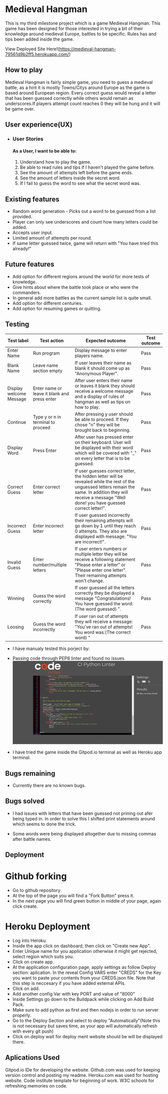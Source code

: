 # Medieval Hangman

This is my third milestone project which is a game Medieval Hangman. This game has been designed for those interested in trying a bit of their knowledge around medieval Europe, battles to be specific.
Rules has and tips been added inside the game. 

View Deployed Site Here!(https://medieval-hangman-79561d9b2ff5.herokuapp.com/)

## How to play

Medieval Hangman is fairly simple game, you need to guess a medieval battle, as a hint it is mostly Towns/Citys around Europe as the game is based around European region.
Every correct guess would reveal a letter that has been guessed correctly while others would remain as underscores.If players attempt count reaches 0 they will be hung and it will be game over.

## User experience(UX)

- ### User Stories

    #### As a User, I want to be able to:
   
    1. Understand how to play the game.
    2. Be able to read rules and tips if I haven't played the game before.
    3. See the amount of attempts left before the game ends.
    4. See the amount of letters inside the secret word.
    5. If I fail to guess the word to see what the secret word was.
    

## Existing features

- Random word generation - Picks out a word to be guessed from a list provided.
- Player can only see underscores and count how many letters could be added.
- Accepts user input.
- Limited amount of attempts per round.
- If same letter guessed twice, game will return with "You have tried this already!"

## Future features

- Add option for different regions around the world for more tests of knowledge.
- Give hints about where the battle took place or who were the commanders.
- In general add more battles as the current sample list is quite small.
- Add option for different centuries.
- Add option for resuming games or quitting.



## Testing

| Test label              | Test action                                  | Expected outcome                                                                                                                                                                                                   | Test outcome |
| ----------------------- | -------------------------------------------- | ------------------------------------------------------------------------------------------------------------------------------------------------------------------------------------------------------------------ | ------------ |
| Enter Name              | Run program                                  | Display message to enter players name.                                                                                                                                                                             | Pass         |
| Blank Name              | Leave name section empty                     | If user leaves their name as blank it should come up as "Anonymous Player".                                                                                                                                        | Pass         |
| Display welcome Message | Enter name or leave it blank and press enter | After user enters their name or leaves it blank they should receive a welcome message and a display of rules of hangman as well as tips on how to play.                                                            | Pass         |
| Continue                | Type y or n in terminal to proceed           | After pressing y user should be able to proceed. If they chose "n" they will be brought back to beginning.                                                                                                         | Pass         |
| Display Word            | Press Enter                                  | After user has pressed enter on their keyboard. User will be displayed with their word which will be covered with "_" on every letter that is to be guessed.                                                       | Pass         |
| Correct Guess           | Enter correct letter                         | If user guesses correct letter, the hidden letter will be revealed while the rest of the unguessed letters remain the same. In addition they will receive a message "Well done! you have guessed correct letter!". | Pass         |
| Incorrect Guess         | Enter incorrect letter                       | If user guessed incorrectly their remaining attempts will go down by 1 until they reach 0 attempts. They also are displayed with message: "You are incorrect!".                                                    | Pass         |
| Invalid Guess           | Enter number/multiple letters                | If user enters numbers or multiple letter they will be receive a following statement "Please enter a letter" or "Please enter one letter". Their remaining attempts won't change.                                  | Pass         |
| Winning                 | Guess the word correctly                     | If user guessed all the letters correctly they be displayed a message "Congratulations! You have guessed the word:(The word guessed) ".                                                                            | Pass         |
| Loosing                 | Guess the word incorrectly                   | If user ran out of attempts they will receive a message: "You've ran out of attempts! You word was:(The correct word) "                                                                                            | Pass         |

- I have manualy tested this porject by:
- Passing code through PEP8 linter and found no issues
![Linter Results](documentation/validator.png)

- I have tried the game inside the Gitpod.io terminal as well as Heroku app terminal.

## Bugs remaining

- Currently there are no known bugs.

## Bugs solved

- I had issues with letters that have been guessed not prining out afer being typed in. In order to solve this I shifted print statements around which seems to done the trick.

- Some words were being displayed altogether due to missing commas after battle names.

## Deployment

# Github forking

- Go to github repository
- At the top of the page you will find  a "Fork Button" press it.
- In the next page you will find green button in middle of your page, again click create.

# Heroku Deployment

- Log into Heroku.
- Inside the app click on dashboard, then click on "Create new App".
- Enter Unique name for you application otherwise it might get rejected, select region which suits you.
- Click on create app.
- At the application configuration page, apply settings as follow Deploy section: aplication. In the reveal Config VARS enter "CREDS" for the Key you want to paste your contents from your CREDS.json file. Note that this step is neccesary if you have added external APIs.
- Click on add.
- Add another config Var  with key PORT and value of "8000"
- Inside  Settings go down to the Buildpack  while clicking on Add Build Pack.
- Make sure to add python as first and then nodejs in order to run server properly.
- Go to the Deploy Section and select  to deploy "Automatically"(Note this is not necessary but saves time, as your app will automatically refresh with every git push)
- Click on deploy wait for deploy ment website should be will be displayed there.

## Aplications Used

Gitpod.io IDe for developing the website.
Github.com was used for keeping version control and posting my readme.
Heroku.com was used  for hosting website.
Code institute template for beginning of work.
W3C schools for refreshing memories on code.
